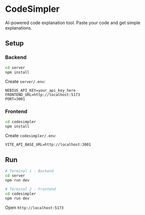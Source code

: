 # CodeSimpler

AI-powered code explanation tool. Paste your code and get simple explanations.

## Setup

### Backend
```bash
cd server
npm install
```

Create `server/.env`:
```env
NEBIUS_API_KEY=your_api_key_here
FRONTEND_URL=http://localhost:5173
PORT=3001
```

### Frontend
```bash
cd codesimpler
npm install
```

Create `codesimpler/.env`:
```env
VITE_API_BASE_URL=http://localhost:3001
```

## Run

```bash
# Terminal 1 - Backend
cd server
npm run dev

# Terminal 2 - Frontend
cd codesimpler
npm run dev
```

Open `http://localhost:5173`
